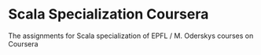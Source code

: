 # Scala Specialization Coursera
The assignments for Scala specialization of EPFL / M. Oderskys courses on Coursera
